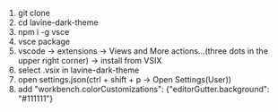 1. git clone
2. cd lavine-dark-theme
3. npm i -g vsce
4. vsce package
5. vscode -> extensions -> Views and More actions...(three dots in the upper right corner) -> install from VSIX
6. select .vsix in lavine-dark-theme
7. open settings.json(ctrl + shift + p -> Open Settings(User))
8. add "workbench.colorCustomizations": {"editorGutter.background": "#111111"}
